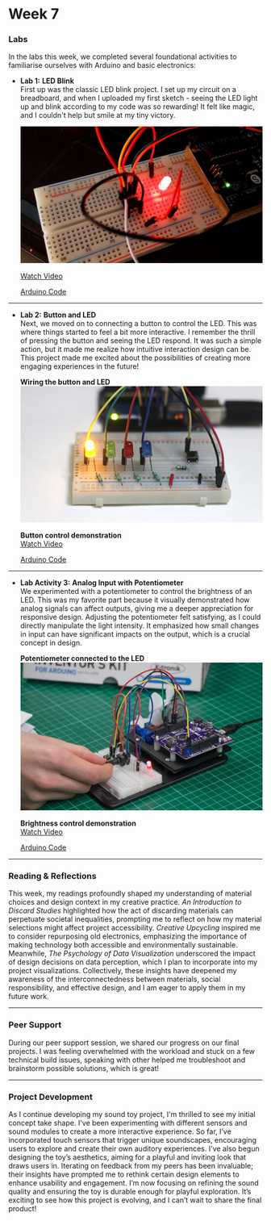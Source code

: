 # Week 7

### Labs

In the labs this week, we completed several foundational activities to familiarise ourselves with Arduino and basic electronics:

- **Lab 1:** **LED Blink**  
  First up was the classic LED blink project. I set up my circuit on a breadboard, and when I uploaded my first sketch - seeing the LED light up and blink according to my code was so rewarding! It felt like magic, and I couldn't help but smile at my tiny victory.

  ![LED Circuit](./images/lab-1-blink.jpg)

  [Watch Video](link_to_video_1)

  [Arduino Code](./arduino-code/labs/blink/)

---

- **Lab 2:** **Button and LED**  
  Next, we moved on to connecting a button to control the LED. This was where things started to feel a bit more interactive. I remember the thrill of pressing the button and seeing the LED respond. It was such a simple action, but it made me realize how intuitive interaction design can be. This project made me excited about the possibilities of creating more engaging experiences in the future!

  **Wiring the button and LED**  
  ![Button and LED Setup](./images/lab-2-button-led.jpg)

  **Button control demonstration**  
  [Watch Video](link_to_video_2)

  [Arduino Code](./arduino-code/labs/blink/)

---

- **Lab Activity 3:** **Analog Input with Potentiometer**  
  We experimented with a potentiometer to control the brightness of an LED. This was my favorite part because it visually demonstrated how analog signals can affect outputs, giving me a deeper appreciation for responsive design. Adjusting the potentiometer felt satisfying, as I could directly manipulate the light intensity. It emphasized how small changes in input can have significant impacts on the output, which is a crucial concept in design.

  **Potentiometer connected to the LED**  
  ![Potentiometer Circuit](./images/lab-3-potentiometer.jpeg)

  **Brightness control demonstration**  
  [Watch Video](link_to_video_3)

  [Arduino Code](./arduino-code/labs/blink/)


---

### Reading & Reflections

This week, my readings profoundly shaped my understanding of material choices and design context in my creative practice. _An Introduction to Discard Studies_ highlighted how the act of discarding materials can perpetuate societal inequalities, prompting me to reflect on how my material selections might affect project accessibility. _Creative Upcycling_ inspired me to consider repurposing old electronics, emphasizing the importance of making technology both accessible and environmentally sustainable. Meanwhile, _The Psychology of Data Visualization_ underscored the impact of design decisions on data perception, which I plan to incorporate into my project visualizations. Collectively, these insights have deepened my awareness of the interconnectedness between materials, social responsibility, and effective design, and I am eager to apply them in my future work.

---

### Peer Support

During our peer support session, we shared our progress on our final projects. I was feeling overwhelmed with the workload and stuck on a few technical build issues, speaking with other helped me troubleshoot and brainstorm possible solutions, which is great!

---

### Project Development

As I continue developing my sound toy project, I'm thrilled to see my initial concept take shape. I've been experimenting with different sensors and sound modules to create a more interactive experience. So far, I’ve incorporated touch sensors that trigger unique soundscapes, encouraging users to explore and create their own auditory experiences. I've also begun designing the toy’s aesthetics, aiming for a playful and inviting look that draws users in. Iterating on feedback from my peers has been invaluable; their insights have prompted me to rethink certain design elements to enhance usability and engagement. I’m now focusing on refining the sound quality and ensuring the toy is durable enough for playful exploration. It’s exciting to see how this project is evolving, and I can’t wait to share the final product!
